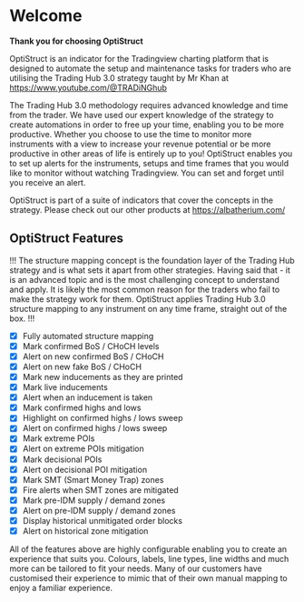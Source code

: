 # Welcome
**Thank you for choosing OptiStruct**

OptiStruct is an indicator for the Tradingview charting platform that is designed to automate the setup and maintenance tasks for traders who are utilising the Trading Hub 3.0 strategy taught by Mr Khan at https://www.youtube.com/@TRADiNGhub

The Trading Hub 3.0 methodology requires advanced knowledge and time from the trader. We have used our expert knowledge of the strategy to create automations in order to free up your time, enabling you to be more productive. Whether you choose to use the time to monitor more instruments with a view to increase your revenue potential or be more productive in other areas of life is entirely up to you! OptiStruct enables you to set up alerts for the instruments, setups and time frames that you would like to monitor without watching Tradingview. You can set and forget until you receive an alert.

OptiStruct is part of a suite of indicators that cover the concepts in the strategy. Please check out our other products at https://albatherium.com/

## OptiStruct Features
!!!
The structure mapping concept is the foundation layer of the Trading Hub strategy and is what sets it apart from other strategies. Having said that - it is an advanced topic and is the most challenging concept to understand and apply. It is likely the most common reason for the traders who fail to make the strategy work for them. OptiStruct applies Trading Hub 3.0 structure mapping to any instrument on any time frame, straight out of the box.
!!!
- [x] Fully automated structure mapping 
- [x] Mark confirmed BoS / CHoCH levels 
- [x] Alert on new confirmed BoS / CHoCH
- [x] Alert on new fake BoS / CHoCH
- [x] Mark new inducements as they are printed
- [x] Mark live inducements <!-- TODO What is a live IDM? -->
- [x] Alert when an inducement is taken
- [x] Mark confirmed highs and lows
- [x] Highlight on confirmed highs / lows sweep
- [x] Alert on confirmed highs / lows sweep
- [x] Mark extreme POIs 
- [x] Alert on extreme POIs mitigation
- [x] Mark decisional POIs
- [x] Alert on decisional POI mitigation
- [x] Mark SMT (Smart Money Trap) zones
- [x] Fire alerts when SMT zones are mitigated
- [x] Mark pre-IDM supply / demand zones
- [x] Alert on pre-IDM supply / demand zones
- [x] Display historical unmitigated order blocks
- [x] Alert on historical zone mitigation

All of the features above are highly configurable enabling you to create an experience that suits you. Colours, labels, line types, line widths and much more can be tailored to fit your needs. Many of our customers have customised their experience to mimic that of their own manual mapping to enjoy a familiar experience.

